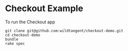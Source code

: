 # Checkout Example

To run the Checkout app  
```
git clone git@github.com:wildtangent/checkout-demo.git
cd checkout-demo
bundle
rake spec
```